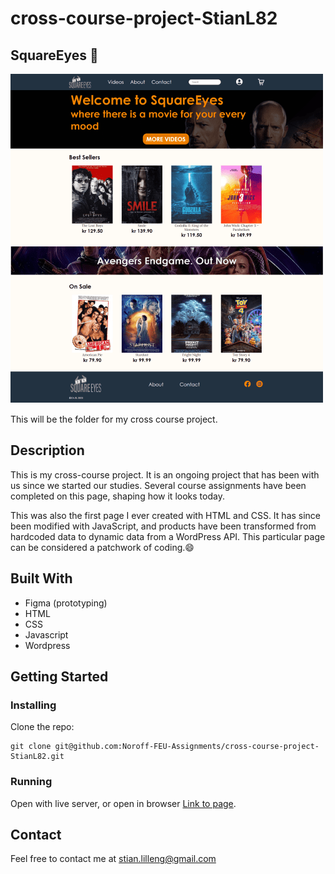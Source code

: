 # cross-course-project-StianL82

## SquareEyes 🎥

![image](/images/readme/screencapture-cross-course-project-js-stianl82-netlify-app-2024-02-19-18_18_17-min%201-min.png)

This will be the folder for my cross course project.

## Description

This is my cross-course project. It is an ongoing project that has been with us since we started our studies. Several course assignments have been completed on this page, shaping how it looks today.

This was also the first page I ever created with HTML and CSS. It has since been modified with JavaScript, and products have been transformed from hardcoded data to dynamic data from a WordPress API. This particular page can be considered a patchwork of coding.😄

## Built With

- Figma (prototyping)
- HTML
- CSS
- Javascript
- Wordpress

## Getting Started

### Installing

Clone the repo:

```
git clone git@github.com:Noroff-FEU-Assignments/cross-course-project-StianL82.git
```

### Running

Open with live server, or open in browser [Link to page](https://cross-course-project-js-stianl82.netlify.app/).

## Contact

Feel free to contact me at stian.lilleng@gmail.com
